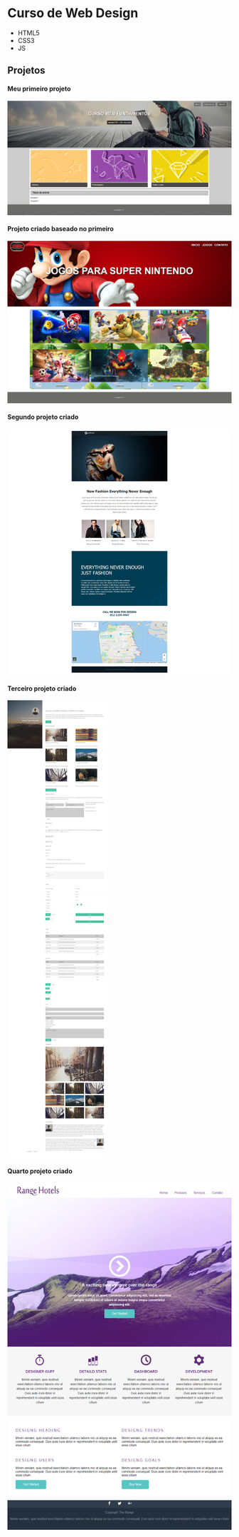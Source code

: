 # Curso de Web Design

- HTML5
- CSS3
- JS

## Projetos

#### Meu primeiro projeto
![projeto1](Projeto1.png)
#### Projeto criado baseado no primeiro
![projeto1](Projeto1.1.png)
#### Segundo projeto criado
![projeto2](Projeto2.png)
#### Terceiro projeto criado
![projeto2](Projeto3.png)
#### Quarto projeto criado
![projeto2](Projeto4.png)
